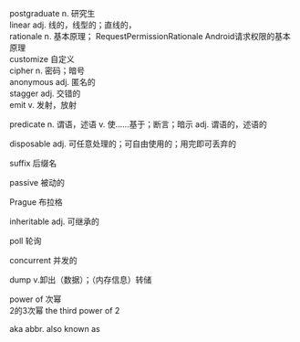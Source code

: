 postgraduate n. 研究生  
linear adj. 线的，线型的；直线的，  
rationale n. 基本原理； RequestPermissionRationale Android请求权限的基本原理  
customize 自定义  
cipher n. 密码；暗号  
anonymous adj. 匿名的  
stagger adj. 交错的  
emit v. 发射，放射

predicate n. 谓语，述语
          v. 使……基于；断言；暗示
          adj. 谓语的，述语的
          
disposable adj. 可任意处理的；可自由使用的；用完即可丢弃的

suffix 后缀名

passive 被动的

Prague 布拉格

inheritable adj. 可继承的

poll 轮询

concurrent 并发的

dump v.卸出（数据）；（内存信息）转储  

power of 次幂  
2的3次幂 the third power of 2

aka abbr. also known as